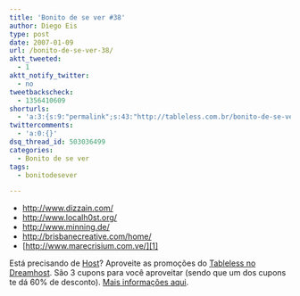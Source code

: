 ```yaml
---
title: 'Bonito de se ver #38'
author: Diego Eis
type: post
date: 2007-01-09
url: /bonito-de-se-ver-38/
aktt_tweeted:
  - 1
aktt_notify_twitter:
  - no
tweetbackscheck:
  - 1356410609
shorturls:
  - 'a:3:{s:9:"permalink";s:43:"http://tableless.com.br/bonito-de-se-ver-38";s:7:"tinyurl";s:26:"http://tinyurl.com/4yopg43";s:4:"isgd";s:19:"http://is.gd/BwiR78";}'
twittercomments:
  - 'a:0:{}'
dsq_thread_id: 503036499
categories:
  - Bonito de se ver
tags:
  - bonitodesever

---
```

  * <http://www.dizzain.com/>
  * <http://www.localh0st.org/>
  * <http://www.minning.de/>
  * <http://brisbanecreative.com/home/>
  * [http://www.marecrisium.com.ve/][1]

Está precisando de [Host][2]? Aproveite as promoções do [Tableless no Dreamhost][2]. São 3 cupons para você aproveitar (sendo que um dos cupons te dá 60% de desconto). [Mais informações aqui][3].

 [1]: http://www.marecrisium.com.ve/home.php
 [2]: http://www.dreamhost.com/r.cgi?132780/hosting.html
 [3]: http://tableless.com.br/desconto-no-dreamhost